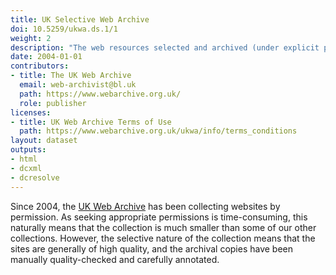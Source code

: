 ```yaml
---
title: UK Selective Web Archive
doi: 10.5259/ukwa.ds.1/1
weight: 2
description: "The web resources selected and archived (under explicit permission) by the UK Web Archive."
date: 2004-01-01
contributors:
- title: The UK Web Archive
  email: web-archivist@bl.uk
  path: https://www.webarchive.org.uk/
  role: publisher
licenses:
- title: UK Web Archive Terms of Use
  path: https://www.webarchive.org.uk/ukwa/info/terms_conditions
layout: dataset
outputs:
- html
- dcxml
- dcresolve
---
```


Since 2004, the [UK Web Archive](http://www.webarchive.org.uk/) has been collecting websites by permission. As seeking appropriate permissions is time-consuming, this naturally means that the collection is much smaller than some of our other collections. However, the selective nature of the collection means that the sites are generally of high quality, and the archival copies have been manually quality-checked and carefully annotated.
